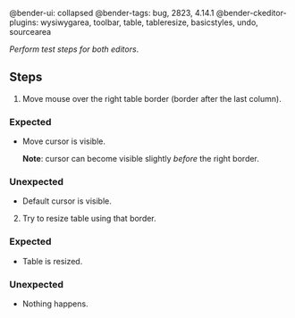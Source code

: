 @bender-ui: collapsed
@bender-tags: bug, 2823, 4.14.1
@bender-ckeditor-plugins: wysiwygarea, toolbar, table, tableresize, basicstyles, undo, sourcearea

_Perform test steps for both editors_.

## Steps

1. Move mouse over the right table border (border after the last column).

  ### Expected

  * Move cursor is visible.

	**Note**: cursor can become visible slightly _before_ the right border.

  ### Unexpected

  * Default cursor is visible.

2. Try to resize table using that border.

  ### Expected

  * Table is resized.

  ### Unexpected

  * Nothing happens.
